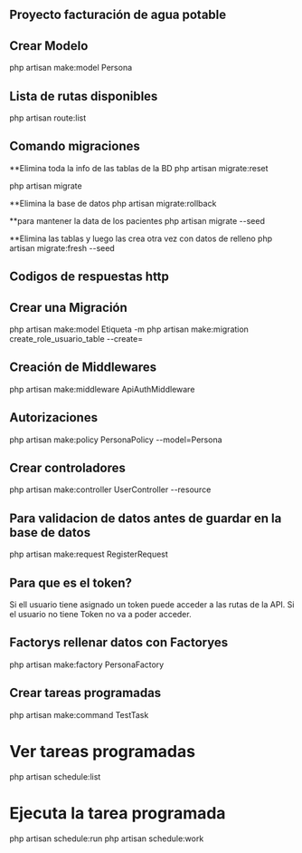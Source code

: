 ## Proyecto facturación de agua potable

## Crear Modelo

php artisan make:model Persona

## Lista de rutas disponibles

php artisan route:list

## Comando migraciones

\*\*Elimina toda la info de las tablas de la BD
php artisan migrate:reset

php artisan migrate

\*\*Elimina la base de datos
php artisan migrate:rollback

\*\*para mantener la data de los pacientes
php artisan migrate --seed

\*\*Elimina las tablas y luego las crea otra vez con datos de relleno
php artisan migrate:fresh --seed

## Codigos de respuestas http

## Crear una Migración

php artisan make:model Etiqueta -m
php artisan make:migration create_role_usuario_table --create=

## Creación de Middlewares

php artisan make:middleware ApiAuthMiddleware

## Autorizaciones

php artisan make:policy PersonaPolicy --model=Persona

## Crear controladores

php artisan make:controller UserController --resource

## Para validacion de datos antes de guardar en la base de datos

php artisan make:request RegisterRequest

## Para que es el token?

Si ell usuario tiene asignado un token puede acceder a las rutas de la API.
Si el usuario no tiene Token no va a poder acceder.

## Factorys rellenar datos con Factoryes

php artisan make:factory PersonaFactory

## Crear tareas programadas

php artisan make:command TestTask

# Ver tareas programadas

php artisan schedule:list

# Ejecuta la tarea programada

php artisan schedule:run
php artisan schedule:work
